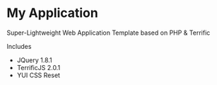 My Application
==============

Super-Lightweight Web Application Template based on PHP & Terrific

Includes 

* JQuery 1.8.1
* TerrificJS 2.0.1
* YUI CSS Reset